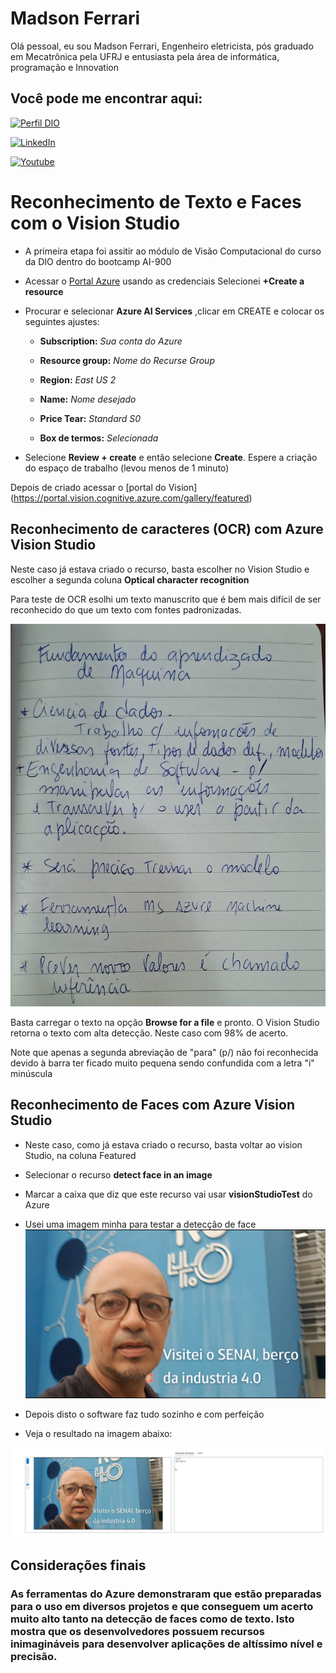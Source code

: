 
# Madson Ferrari

Olá pessoal, eu sou Madson Ferrari, Engenheiro eletricista, pós graduado em Mecatrônica pela UFRJ e entusiasta pela área de informática, programação e Innovation

## Você pode me encontrar aqui:

[![Perfil DIO](https://img.shields.io/badge/-Meu%20Perfil%20na%20DIO-0077B5?style=for-the-badge&logo=gitbook&logoColor=white)](https://www.dio.me/users/madson_ferrari)

[![LinkedIn](https://img.shields.io/badge/-LinkedIn-000?style=for-the-badge&logo=linkedin&logoColor=30A3DC)](https://www.linkedin.com/in/MadsonFerrari/)

[![Youtube](https://img.shields.io/badge/YouTube-FF0000?style=for-the-badge&logo=youtube&logoColor=white)](https://www.youtube.com/@MadsonFerrari)

# Reconhecimento de Texto e Faces com o Vision Studio


- A primeira etapa foi assitir ao módulo de Visão Computacional do curso da DIO dentro do bootcamp AI-900


- Acessar o [Portal Azure](https://portal.azure.com) usando as credenciais
Selecionei **+Create a resource**
- Procurar e selecionar **Azure AI Services** ,clicar em CREATE e colocar os seguintes ajustes:
    - **Subscription:** *Sua conta do Azure*
    - **Resource group:** *Nome do Recurse Group*
    - **Region:** *East US 2*
    - **Name:** *Nome desejado*

    - **Price Tear:** *Standard S0*
    - **Box de termos:** *Selecionada*

- Selecione **Review + create** e então selecione **Create**.
Espere a criação do espaço de trabalho (levou menos de 1 minuto) 

Depois de criado acessar o [portal do Vision] (https://portal.vision.cognitive.azure.com/gallery/featured)

## Reconhecimento de caracteres (OCR) com Azure Vision Studio

Neste caso já estava criado o recurso, basta escolher no Vision Studio e escolher a segunda coluna **Optical character recognition** 

Para teste de OCR esolhi um texto manuscrito que é bem mais difícil de ser reconhecido do que um texto com fontes padronizadas.

![Imagem](https://github.com/MadsonFerrari/Projeto_Reconhecimento_Facial/blob/main/inputs/Exemplo%20de%20texto.jpeg)

Basta carregar o texto na opção **Browse for a file** e pronto. O Vision Studio retorna o texto com alta detecção. Neste caso com 98% de acerto.

Note que apenas a segunda abreviação de "para" (p/) não foi reconhecida devido à barra ter ficado muito pequena sendo confundida com a letra "i" minúscula

## Reconhecimento de Faces com Azure Vision Studio

- Neste caso, como já estava criado o recurso, basta voltar ao vision Studio, na coluna Featured

- Selecionar o recurso **detect face in an image**

- Marcar a caixa que diz que este recurso vai usar **visionStudioTest** do Azure

- Usei uma imagem minha para testar a detecção de face
![Imagem de teste](https://github.com/MadsonFerrari/Projeto_Reconhecimento_Facial/blob/main/inputs/Visita%20Senai.png)

- Depois disto o software faz tudo sozinho e com perfeição

- Veja o resultado na imagem abaixo:

![Face reconhecida na Imagem](https://github.com/MadsonFerrari/Projeto_Reconhecimento_Facial/blob/main/output/Detected%20Face.PNG)


## Considerações finais

### As ferramentas do Azure demonstraram que estão preparadas para o uso em diversos projetos e que conseguem um acerto muito alto tanto na detecção de faces como de texto. Isto mostra que os desenvolvedores possuem recursos inimagináveis para desenvolver aplicações de altíssimo nível e precisão.




